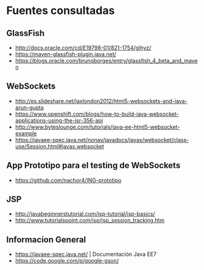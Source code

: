 Fuentes consultadas
===================

## GlassFish
- http://docs.oracle.com/cd/E19798-01/821-1754/gihyz/
- https://maven-glassfish-plugin.java.net/
- https://blogs.oracle.com/brunoborges/entry/glassfish_4_beta_and_maven

## WebSockets
- http://es.slideshare.net/jaxlondon2012/html5-websockets-and-java-arun-gupta
- https://www.openshift.com/blogs/how-to-build-java-websocket-applications-using-the-jsr-356-api
- http://www.byteslounge.com/tutorials/java-ee-html5-websocket-example
- https://javaee-spec.java.net/nonav/javadocs/javax/websocket/class-use/Session.html#javax.websocket

## App Prototipo para el testing de WebSockets
- https://github.com/nachor4/ING-prototipo

## JSP
- http://javabeginnerstutorial.com/jsp-tutorial/jsp-basics/
- http://www.tutorialspoint.com/jsp/jsp_session_tracking.htm

## Informacion General
- https://javaee-spec.java.net/  | Documentación Java EE7
- https://code.google.com/p/google-gson/
